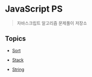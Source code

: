 # JavaScript PS

> 자바스크립트 알고리즘 문제풀이 저장소

## Topics

- [Sort](https://github.com/hyunwoome/ps-js/tree/main/sort)

- [Stack](https://github.com/hyunwoome/ps/tree/main/stack)

- [String]()